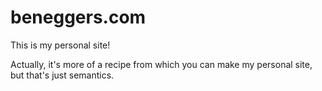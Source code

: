 beneggers.com
=============

This is my personal site! 

Actually, it's more of a recipe from which you can make
my personal site, but that's just semantics.
